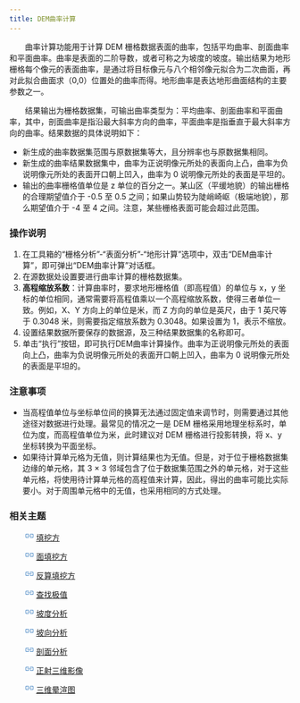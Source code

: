 ```yaml
---
title: DEM曲率计算
---
```


　　曲率计算功能用于计算 DEM 栅格数据表面的曲率，包括平均曲率、剖面曲率和平面曲率。曲率是表面的二阶导数，或者可称之为坡度的坡度。输出结果为地形栅格每个像元的表面曲率，是通过将目标像元与八个相邻像元拟合为二次曲面，再对此拟合曲面求（0,0）位置处的曲率而得。地形曲率是表达地形曲面结构的主要参数之一。

　　结果输出为栅格数据集，可输出曲率类型为：平均曲率、剖面曲率和平面曲率，其中，剖面曲率是指沿最大斜率方向的曲率，平面曲率是指垂直于最大斜率方向的曲率。结果数据的具体说明如下：

   - 新生成的曲率数据集范围与原数据集等大，且分辨率也与原数据集相同。 
   - 新生成的曲率结果数据集中，曲率为正说明像元所处的表面向上凸，曲率为负说明像元所处的表面开口朝上凹入，曲率为 0 说明像元所处的表面是平坦的。 
   - 输出的曲率栅格值单位是 z 单位的百分之一。某山区（平缓地貌）的输出栅格的合理期望值介于 -0.5 至 0.5 之间；如果山势较为陡峭崎岖（极端地貌），那么期望值介于 -4 至 4 之间。注意，某些栅格表面可能会超过此范围。 

### 操作说明


 1. 在工具箱的“栅格分析”-“表面分析”-“地形计算”选项中，双击“DEM曲率计算”，即可弹出“DEM曲率计算”对话框。
 2. 在源数据处设置要进行曲率计算的栅格数据集。
 3. **高程缩放系数**：计算曲率时，要求地形栅格值（即高程值）的单位与 x，y 坐标的单位相同，通常需要将高程值乘以一个高程缩放系数，使得三者单位一致。例如，X、Y 方向上的单位是米，而 Z 方向的单位是英尺，由于 1 英尺等于 0.3048 米，则需要指定缩放系数为 0.3048。如果设置为 1，表示不缩放。
 4. 设置结果数据所要保存的数据源，及三种结果数据集的名称即可。
 5. 单击“执行”按钮，即可执行DEM曲率计算操作。曲率为正说明像元所处的表面向上凸，曲率为负说明像元所处的表面开口朝上凹入，曲率为 0 说明像元所处的表面是平坦的。

### 注意事项

  - 当高程值单位与坐标单位间的换算无法通过固定值来调节时，则需要通过其他途径对数据进行处理。最常见的情况之一是 DEM 栅格采用地理坐标系时，单位为度，而高程值单位为米，此时建议对 DEM 栅格进行投影转换，将 x、y 坐标转换为平面坐标。 
  - 如果待计算单元格为无值，则计算结果也为无值。但是，对于位于栅格数据集边缘的单元格，其 3 × 3 邻域包含了位于数据集范围之外的单元格，对于这些单元格，将使用待计算单元格的高程值来计算，因此，得出的曲率可能比实际要小。对于周围单元格中的无值，也采用相同的方式处理。 
 

### 相关主题

　　![](../img/smalltitle.png) [填挖方](CutFill.html)

　　![](../img/smalltitle.png) [面填挖方](CutFillRegion.html)

　　![](../img/smalltitle.png) [反算填挖方](InverseCutFill.html)

　　![](../img/smalltitle.png) [查找极值](FindExtreme.html)

　　![](../img/smalltitle.png) [坡度分析](Slope.html)

　　![](../img/smalltitle.png) [坡向分析](Aspect.html)

　　![](../img/smalltitle.png) [剖面分析](Profile.html)

　　![](../img/smalltitle.png) [正射三维影像](OrthoImage.html)

　　![](../img/smalltitle.png) [三维晕渲图](HillShade.html)
